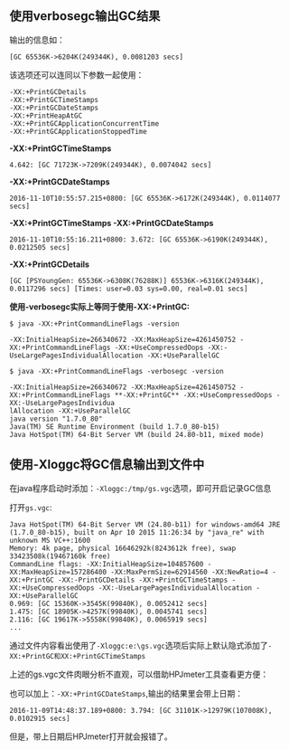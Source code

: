 ## 使用verbosegc输出GC结果

输出的信息如：
```
[GC 65536K->6204K(249344K), 0.0081203 secs]
```

该选项还可以连同以下参数一起使用：

```
-XX:+PrintGCDetails
-XX:+PrintGCTimeStamps
-XX:+PrintGCDateStamps
-XX:+PrintHeapAtGC
-XX:+PrintGCApplicationConcurrentTime
-XX:+PrintGCApplicationStoppedTime
```

**-XX:+PrintGCTimeStamps**

```
4.642: [GC 71723K->7209K(249344K), 0.0074042 secs]
```

**-XX:+PrintGCDateStamps**

```
2016-11-10T10:55:57.215+0800: [GC 65536K->6172K(249344K), 0.0114077 secs]
```

**-XX:+PrintGCTimeStamps -XX:+PrintGCDateStamps**

```
2016-11-10T10:55:16.211+0800: 3.672: [GC 65536K->6190K(249344K), 0.0212505 secs]
```

**-XX:+PrintGCDetails**

```
[GC [PSYoungGen: 65536K->6308K(76288K)] 65536K->6316K(249344K), 0.0117296 secs] [Times: user=0.03 sys=0.00, real=0.01 secs]
```

**使用-verbosegc实际上等同于使用-XX:+PrintGC:**

```
$ java -XX:+PrintCommandLineFlags -version

-XX:InitialHeapSize=266340672 -XX:MaxHeapSize=4261450752 -XX:+PrintCommandLineFlags -XX:+UseCompressedOops -XX:-UseLargePagesIndividualAllocation -XX:+UseParallelGC

$ java -XX:+PrintCommandLineFlags -verbosegc -version

-XX:InitialHeapSize=266340672 -XX:MaxHeapSize=4261450752 -XX:+PrintCommandLineFlags **-XX:+PrintGC** -XX:+UseCompressedOops -XX:-UseLargePagesIndividua
lAllocation -XX:+UseParallelGC
java version "1.7.0_80"
Java(TM) SE Runtime Environment (build 1.7.0_80-b15)
Java HotSpot(TM) 64-Bit Server VM (build 24.80-b11, mixed mode)
```

## 使用-Xloggc将GC信息输出到文件中

在java程序启动时添加：`-Xloggc:/tmp/gs.vgc`选项，即可开启记录GC信息

打开`gs.vgc`:

```
Java HotSpot(TM) 64-Bit Server VM (24.80-b11) for windows-amd64 JRE (1.7.0_80-b15), built on Apr 10 2015 11:26:34 by "java_re" with unknown MS VC++:1600
Memory: 4k page, physical 16646292k(8243612k free), swap 33423508k(19467160k free)
CommandLine flags: -XX:InitialHeapSize=104857600 -XX:MaxHeapSize=157286400 -XX:MaxPermSize=62914560 -XX:NewRatio=4 -XX:+PrintGC -XX:-PrintGCDetails -XX:+PrintGCTimeStamps -XX:+UseCompressedOops -XX:-UseLargePagesIndividualAllocation -XX:+UseParallelGC
0.969: [GC 15360K->3545K(99840K), 0.0052412 secs]
1.475: [GC 18905K->4257K(99840K), 0.0045741 secs]
2.116: [GC 19617K->5558K(99840K), 0.0065919 secs]
...

```

通过文件内容看出使用了`-Xloggc:e:\gs.vgc`选项后实际上默认隐式添加了`-XX:+PrintGC和XX:+PrintGCTimeStamps`

上述的gs.vgc文件肉眼分析不直观，可以借助HPJmeter工具查看更方便：

也可以加上：`-XX:+PrintGCDateStamps`,输出的结果里会带上日期：

```
2016-11-09T14:48:37.189+0800: 3.794: [GC 31101K->12979K(107008K), 0.0102915 secs]
```

但是，带上日期后HPJmeter打开就会报错了。

